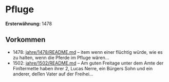 # Pfluge

**Ersterwähnung:** 1478

## Vorkommen
- 1478: [jahre/1478/README.md](../jahre/1478/README.md) – item wenn einer flüchtig würde,
wie es zu halten, wenn die Pferde im Pfluge wären...
- 1502: [jahre/1502/README.md](../jahre/1502/README.md) – Am guten Freitage unter dem Amte der Finſtermette
haben ihrer 2, Lucas Nerre, ein Bürgers Sohn und ein
anderer, deſſen Vater auf der Freihei...
